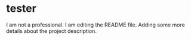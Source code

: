 # tester
I am not a professional. 
I am editing the README file. Adding some more details about the project description.

